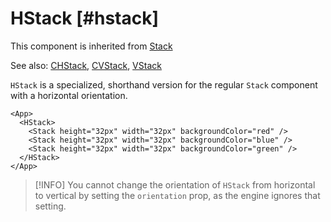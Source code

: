 # HStack [#hstack]

This component is inherited from [Stack](components/Stack)

See also: [CHStack](components/CHStack), [CVStack](components/CVStack), [VStack](components/VStack)

`HStack` is a specialized, shorthand version for the regular `Stack` component with a horizontal orientation.

```xmlui-pg copy display name="Example: HStack"
<App>
  <HStack>
    <Stack height="32px" width="32px" backgroundColor="red" />
    <Stack height="32px" width="32px" backgroundColor="blue" />
    <Stack height="32px" width="32px" backgroundColor="green" />
  </HStack>
</App>
```

>[!INFO]
> You cannot change the orientation of `HStack` from horizontal to vertical by setting the `orientation` prop, as the engine ignores that setting.


